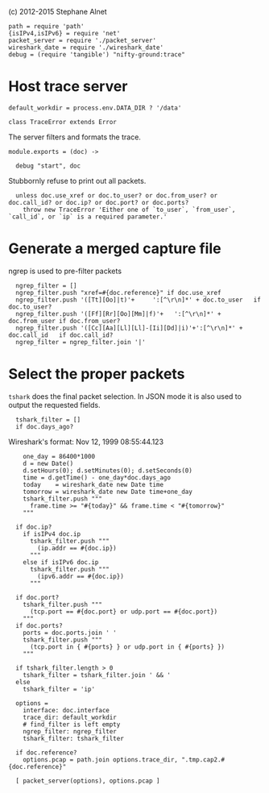 (c) 2012-2015 Stephane Alnet

    path = require 'path'
    {isIPv4,isIPv6} = require 'net'
    packet_server = require './packet_server'
    wireshark_date = require './wireshark_date'
    debug = (require 'tangible') "nifty-ground:trace"

# Host trace server

    default_workdir = process.env.DATA_DIR ? '/data'

    class TraceError extends Error

The server filters and formats the trace.

    module.exports = (doc) ->

      debug "start", doc

Stubbornly refuse to print out all packets.

      unless doc.use_xref or doc.to_user? or doc.from_user? or doc.call_id? or doc.ip? or doc.port? or doc.ports?
        throw new TraceError 'Either one of `to_user`, `from_user`, `call_id`, or `ip` is a required parameter.'

# Generate a merged capture file

ngrep is used to pre-filter packets

      ngrep_filter = []
      ngrep_filter.push "xref=#{doc.reference}" if doc.use_xref
      ngrep_filter.push '([Tt][Oo]|t)'+     ':[^\r\n]*' + doc.to_user   if doc.to_user?
      ngrep_filter.push '([Ff][Rr][Oo][Mm]|f)'+   ':[^\r\n]*' + doc.from_user if doc.from_user?
      ngrep_filter.push '([Cc][Aa][Ll][Ll]-[Ii][Dd]|i)'+':[^\r\n]*' + doc.call_id   if doc.call_id?
      ngrep_filter = ngrep_filter.join '|'

# Select the proper packets
`tshark` does the final packet selection.
In JSON mode it is also used to output the requested fields.

      tshark_filter = []
      if doc.days_ago?

Wireshark's format: Nov 12, 1999 08:55:44.123

        one_day = 86400*1000
        d = new Date()
        d.setHours(0); d.setMinutes(0); d.setSeconds(0)
        time = d.getTime() - one_day*doc.days_ago
        today    = wireshark_date new Date time
        tomorrow = wireshark_date new Date time+one_day
        tshark_filter.push """
          frame.time >= "#{today}" && frame.time < "#{tomorrow}"
        """

      if doc.ip?
        if isIPv4 doc.ip
          tshark_filter.push """
            (ip.addr == #{doc.ip})
          """
        else if isIPv6 doc.ip
          tshark_filter.push """
            (ipv6.addr == #{doc.ip})
          """

      if doc.port?
        tshark_filter.push """
          (tcp.port == #{doc.port} or udp.port == #{doc.port})
        """
      if doc.ports?
        ports = doc.ports.join ' '
        tshark_filter.push """
          (tcp.port in { #{ports} } or udp.port in { #{ports} })
        """

      if tshark_filter.length > 0
        tshark_filter = tshark_filter.join ' && '
      else
        tshark_filter = 'ip'

      options =
        interface: doc.interface
        trace_dir: default_workdir
        # find_filter is left empty
        ngrep_filter: ngrep_filter
        tshark_filter: tshark_filter

      if doc.reference?
        options.pcap = path.join options.trace_dir, ".tmp.cap2.#{doc.reference}"

      [ packet_server(options), options.pcap ]
